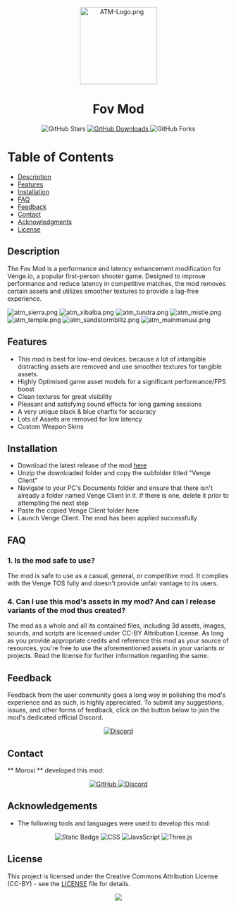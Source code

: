 <p align="center">
  <img src="https://cdn.discordapp.com/attachments/1230066104521592884/1230779096771072010/4a1c489e0cd5713a1b45e5a2be3ceaa7.png?ex=66348f5b&is=66221a5b&hm=c34d2fba8a947fd85239146b08092b4001294ad684b9e5cc23df28468b0e2c40&" width="175" alt="ATM-Logo.png">
</p>

<h1 align="center">Fov Mod</h1>

<p align="center">
  <img alt="GitHub Stars" src="https://img.shields.io/github/stars/Moroxi/Fov-Mod?style=for-the-badge">
  <a href="https://github.com/Moroxi/Fov-Mod/releases">
  <img alt="GitHub Downloads" src="https://img.shields.io/github/downloads/Moroxi/Fov-Mod/total.svg?style=for-the-badge">
  </a>
  <img alt="GitHub Forks" src="https://img.shields.io/github/forks/Moroxi/Fov-Mod.svg?style=for-the-badge">
</p>

# Table of Contents

- [Description](#description)
- [Features](#features)
- [Installation](#installation)
- [FAQ](#faq)
- [Feedback](#feedback)
- [Contact](#contact)
- [Acknowledgments](#acknowledgments)
- [License](#license)

## Description  <a name="description"></a>

The Fov Mod is a performance and latency enhancement modification for Venge.io, a popular first-person shooter game. Designed to improve performance and reduce latency in competitive matches, the mod removes certain assets and utilizes smoother textures to provide a lag-free experience.

![atm_sierra.png](https://cdn.discordapp.com/attachments/1230066104521592884/1230784024247664670/image.png?ex=663493f2&is=66221ef2&hm=d81ef4152acef4e0ecca1c8b146772c496cd629ad52392a0a45324017fc87113&)
![atm_xibalba.png](https://cdn.discordapp.com/attachments/1230066104521592884/1230784263935492176/image.png?ex=6634942b&is=66221f2b&hm=1a61cebe9589fa69efd942f5425491b94aa65e27031acd696ca3dda23340cdb1&)
![atm_tundra.png](https://cdn.discordapp.com/attachments/1230066104521592884/1230784476838236200/image.png?ex=6634945e&is=66221f5e&hm=e569e8966b8d8cbec2589f7799d58691f7590cca5e8e772720957fadf6fd6ee1&)
![atm_mistle.png](https://cdn.discordapp.com/attachments/1230066104521592884/1230784873841819688/image.png?ex=6623713c&is=66221fbc&hm=75cacfae99fff1b4e4cb1db6c0f85570802dec585f84f1fd2c8b21e633a302e2&)
![atm_temple.png](https://cdn.discordapp.com/attachments/1230066104521592884/1230785166813827176/image.png?ex=66349502&is=66222002&hm=7efc5cb1d8d845f09694223ec843501727afff557a8c070a32c0e8974c76bf5f&)
![atm_sandstormblitz.png](https://cdn.discordapp.com/attachments/1230066104521592884/1230785840850931762/image.png?ex=663495a3&is=662220a3&hm=9260861bd959015162fd9e19b2401a06bf94c6869f2a0e3bc55befc38c0af7af&)
![atm_mainmenuui.png](https://cdn.discordapp.com/attachments/1230066104521592884/1230778219498831963/image.png?ex=66348e8a&is=6622198a&hm=5e409bdbcb387b5efdb290862652e835f29e554ba8199b266f199c99dcddddce&)

## Features  <a name="features"></a>

- This mod is best for low-end devices. because a lot of intangible distracting assets are removed and use smoother textures for tangible assets.
- Highly Optimised game asset models for a significant performance/FPS boost
- Clean textures for great visibility
- Pleasant and satisfying sound effects for long gaming sessions
- A very unique black & blue charfix for accuracy
- Lots of Assets are removed for low latency
- Custom Weapon Skins

## Installation  <a name="installation"></a>

- Download the latest release of the mod [here](https://github.com/Moroxi/Fov-Mod/releases)
- Unzip the downloaded folder and copy the subfolder titled "Venge Client"
- Navigate to your PC's Documents folder and ensure that there isn't already a folder named Venge Client in it. If there is one, delete it prior to attempting the next step
- Paste the copied Venge Client folder here
- Launch Venge Client. The mod has been applied successfully

## FAQ  <a name="faq"></a>

### 1. Is the mod safe to use?

The mod is safe to use as a casual, general, or competitive mod. It complies with the Venge TOS fully and doesn't provide unfair vantage to its users.

### 4. Can I use this mod's assets in my mod? And can I release variants of the mod thus created?

The mod as a whole and all its contained files, including 3d assets, images, sounds, and scripts are licensed under CC-BY Attribution License. As long as you provide appropriate credits and reference this mod as your source of resources, you're free to use the aforementioned assets in your variants or projects. Read the license for further information regarding the same.

## Feedback  <a name="feedback"></a>

Feedback from the user community goes a long way in polishing the mod's experience and as such, is highly appreciated. To submit any suggestions, issues, and other forms of feedback, click on the button below to join the mod's dedicated official Discord.
<p align="center">
  <a href="https://discord.gg/sT8b5r9vwB">
    <img alt="Discord" src="https://img.shields.io/badge/Discord-5865F2?style=for-the-badge&logo=discord&logoColor=white">
  </a>
</p>

## Contact  <a name="contact"></a>

** Moroxi ** developed this mod:

<p align="center"><a href="https://github.com/Moroxi">
    <img alt="GitHub" src="https://img.shields.io/badge/GitHub-181717?style=for-the-badge&logo=github&logoColor=white">
  </a>
  <a href="https://discord.com/users/725607271945732157">
    <img alt="Discord" src="https://img.shields.io/badge/Discord-5865F2?style=for-the-badge&logo=discord&logoColor=white">
  </a>
</p>

## Acknowledgements  <a name="acknowledgments"></a>

- The following tools and languages were used to develop this mod: <p align="center">
  <img alt="Static Badge" src="https://img.shields.io/badge/PIXLR-%233EBBDF?style=for-the-badge&logo=pixlr&logoColor=white&color=black">
  <img alt="CSS" src="https://img.shields.io/badge/CSS-1572B6?style=for-the-badge&logo=css3">
  <img alt="JavaScript" src="https://img.shields.io/badge/JavaScript-F7DF1E?style=for-the-badge&logo=javascript&logoColor=black">
  <img alt="Three.js" src="https://img.shields.io/badge/Three.js-000000?style=for-the-badge&logo=three.js">
</p>

## License  <a name="license"></a>

This project is licensed under the Creative Commons Attribution License (CC-BY) - see the [LICENSE](LICENSE) file for details.

<p align="center">
  <img src="https://cdn.discordapp.com/attachments/1195653788820836432/1231123905498976276/Fov.gif?ex=6635d07c&is=66235b7c&hm=add5c94b7416b4361d400ba4efb0ee1003340742ce054d20fbc7df9d9c59b117&"autoplay loop>
</p>
